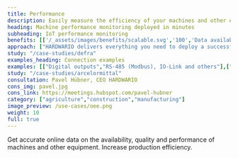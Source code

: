 ```yaml
---
title: Performance
description: Easily measure the efficiency of your machines and other equipment in manufacturing, agriculture and other industries.
heading: Machine performance monitoring deployed in minutes
subheading: IoT performance monitoring
benefits: [['/_assets/images/benefits/scalable.svg','100','Data availability and accuracy','Accurate data from connected machines are available instantly online on phones and computers.'],['/_assets/images/benefits/implementation.svg','100','Higher efficiency','Information on pace, downtime, production and quality leads to higher production efficiency (OEE).'],['/_assets/images/benefits/simple.svg','75','Processes supervision','Overview of production flow, break times and workflows.']]
approach: ["HARDWARIO delivers everything you need to deploy a successful IoT performance monitoring project - from devices to cloud environments and APIs.","Our products and services include IoT devices and sensors, easily connected from anywhere to the Internet via LPWAN networks, connectivity, cloud-based device management and APIs for integration with other systems."]
study: "/case-studies/defra"
examples_heading: Connection examples
examples: [["Digital outputs","RS-485 (Modbus), IO-Link and others"],["PLC outputs","Dry contact, current loop and more"],["Non-invasive monitoring","Magnetic, optical and other sensors"]]
study: "/case-studies/arcelormittal"
consultation: Pavel Hübner, CEO HARDWARIO
cons_img: pavel.jpg
cons_link: https://meetings.hubspot.com/pavel-hubner
category: ["agriculture","construction","manufacturing"]
image_preview: /use-cases/oee.png
weight: 10
full: true
---
```


Get accurate online data on the availability, quality and performance of machines and other equipment. 
Increase production efficiency. 
